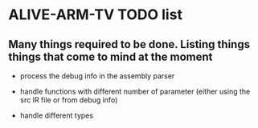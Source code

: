 ALIVE-ARM-TV TODO list
================

Many things required to be done. Listing things things that come to mind at the moment
-------------------------------------

- process the debug info in the assembly parser

- handle functions with different number of parameter (either using the src IR file or from debug info)

- handle different types 

